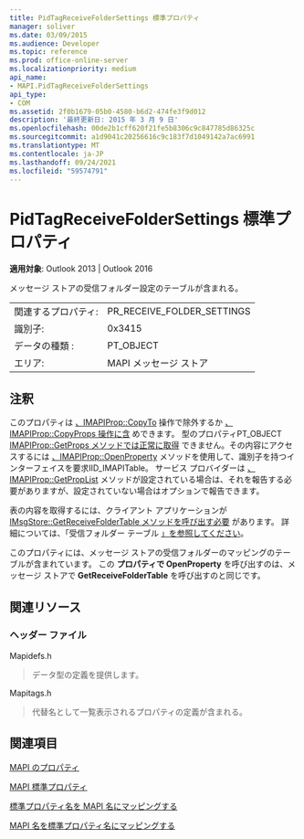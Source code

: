 ```yaml
---
title: PidTagReceiveFolderSettings 標準プロパティ
manager: soliver
ms.date: 03/09/2015
ms.audience: Developer
ms.topic: reference
ms.prod: office-online-server
ms.localizationpriority: medium
api_name:
- MAPI.PidTagReceiveFolderSettings
api_type:
- COM
ms.assetid: 2f0b1679-05b0-4580-b6d2-474fe3f9d012
description: '最終更新日: 2015 年 3 月 9 日'
ms.openlocfilehash: 00de2b1cff620f21fe5b8306c9c847785d86325c
ms.sourcegitcommit: a1d9041c20256616c9c183f7d1049142a7ac6991
ms.translationtype: MT
ms.contentlocale: ja-JP
ms.lasthandoff: 09/24/2021
ms.locfileid: "59574791"
---
```

# <a name="pidtagreceivefoldersettings-canonical-property"></a>PidTagReceiveFolderSettings 標準プロパティ

  
  
**適用対象**: Outlook 2013 | Outlook 2016 
  
メッセージ ストアの受信フォルダー設定のテーブルが含まれる。
  
|||
|:-----|:-----|
|関連するプロパティ:  <br/> |PR_RECEIVE_FOLDER_SETTINGS  <br/> |
|識別子:  <br/> |0x3415  <br/> |
|データの種類 :   <br/> |PT_OBJECT  <br/> |
|エリア:  <br/> |MAPI メッセージ ストア  <br/> |
   
## <a name="remarks"></a>注釈

このプロパティは [、IMAPIProp::CopyTo](imapiprop-copyto.md) 操作で除外するか [、IMAPIProp::CopyProps 操作に含](imapiprop-copyprops.md) めできます。 型のプロパティPT_OBJECT [IMAPIProp::GetProps メソッドでは正常に取得](imapiprop-getprops.md) できません。その内容にアクセスするには [、IMAPIProp::OpenProperty](imapiprop-openproperty.md) メソッドを使用して、識別子を持つインターフェイスを要求IID_IMAPITable。 サービス プロバイダーは [、IMAPIProp::GetPropList](imapiprop-getproplist.md) メソッドが設定されている場合は、それを報告する必要がありますが、設定されていない場合はオプションで報告できます。 
  
表の内容を取得するには、クライアント アプリケーションが [IMsgStore::GetReceiveFolderTable メソッドを呼び出す必要](imsgstore-getreceivefoldertable.md) があります。 詳細については、「受信フォルダー テーブル [」を参照してください](receive-folder-tables.md)。
  
このプロパティには、メッセージ ストアの受信フォルダーのマッピングのテーブルが含まれています。 この **プロパティで OpenProperty** を呼び出すのは、メッセージ ストアで **GetReceiveFolderTable** を呼び出すのと同じです。 
  
## <a name="related-resources"></a>関連リソース

### <a name="header-files"></a>ヘッダー ファイル

Mapidefs.h
  
> データ型の定義を提供します。
    
Mapitags.h
  
> 代替名として一覧表示されるプロパティの定義が含まれる。
    
## <a name="see-also"></a>関連項目



[MAPI のプロパティ](mapi-properties.md)
  
[MAPI 標準プロパティ](mapi-canonical-properties.md)
  
[標準プロパティ名を MAPI 名にマッピングする](mapping-canonical-property-names-to-mapi-names.md)
  
[MAPI 名を標準プロパティ名にマッピングする](mapping-mapi-names-to-canonical-property-names.md)

